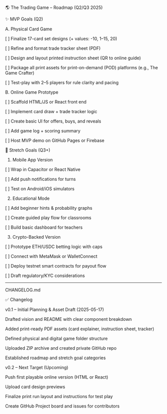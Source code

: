 
🌎 The Trading Game – Roadmap (Q2/Q3 2025)

✨ MVP Goals (Q2)

A. Physical Card Game

[ ] Finalize 17-card set designs (+ values: -10, 1–15, 20)

[ ] Refine and format trade tracker sheet (PDF)

[ ] Design and layout printed instruction sheet (QR to online guide)

[ ] Package all print assets for print-on-demand (POD) platforms (e.g., The Game Crafter)

[ ] Test-play with 2–5 players for rule clarity and pacing


B. Online Game Prototype

[ ] Scaffold HTML/JS or React front end

[ ] Implement card draw + trade tracker logic

[ ] Create basic UI for offers, buys, and reveals

[ ] Add game log + scoring summary

[ ] Host MVP demo on GitHub Pages or Firebase


🚀 Stretch Goals (Q3+)

1. Mobile App Version

[ ] Wrap in Capacitor or React Native

[ ] Add push notifications for turns

[ ] Test on Android/iOS simulators


2. Educational Mode

[ ] Add beginner hints & probability graphs

[ ] Create guided play flow for classrooms

[ ] Build basic dashboard for teachers


3. Crypto-Backed Version

[ ] Prototype ETH/USDC betting logic with caps

[ ] Connect with MetaMask or WalletConnect

[ ] Deploy testnet smart contracts for payout flow

[ ] Draft regulatory/KYC considerations



---

CHANGELOG.md

✅ Changelog

v0.1 – Initial Planning & Asset Draft (2025-05-17)

Drafted vision and README with clear component breakdown

Added print-ready PDF assets (card explainer, instruction sheet, tracker)

Defined physical and digital game folder structure

Uploaded ZIP archive and created private GitHub repo

Established roadmap and stretch goal categories


v0.2 – Next Target (Upcoming)

Push first playable online version (HTML or React)

Upload card design previews

Finalize print run layout and instructions for test play

Create GitHub Project board and issues for contributors


